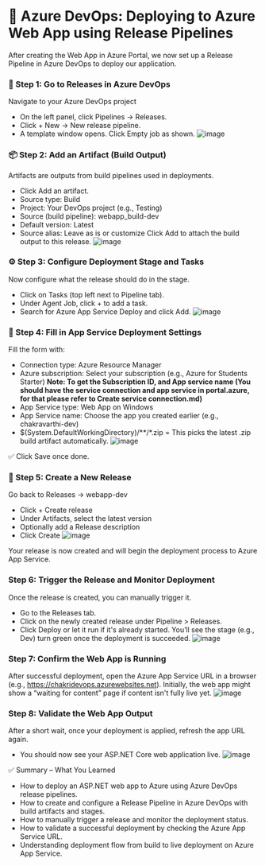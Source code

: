 # 🚀 Azure DevOps: Deploying to Azure Web App using Release Pipelines
After creating the Web App in Azure Portal, we now set up a Release Pipeline in Azure DevOps to deploy our application.

### 🧭 Step 1: Go to Releases in Azure DevOps
Navigate to your Azure DevOps project
- On the left panel, click Pipelines → Releases.
- Click + New → New release pipeline.
- A template window opens. Click Empty job as shown.
![image](https://github.com/user-attachments/assets/d0a8eb9c-82fe-4017-94a7-79bd65f3c692)

### 📦 Step 2: Add an Artifact (Build Output)
Artifacts are outputs from build pipelines used in deployments.
- Click Add an artifact.
- Source type: Build
- Project: Your DevOps project (e.g., Testing)
- Source (build pipeline): webapp_build-dev
- Default version: Latest
- Source alias: Leave as is or customize
Click Add to attach the build output to this release.
![image](https://github.com/user-attachments/assets/6ffa71fb-6390-4d77-b96a-494c7012aed4)

### ⚙️ Step 3: Configure Deployment Stage and Tasks
Now configure what the release should do in the stage.
- Click on Tasks (top left next to Pipeline tab).
- Under Agent Job, click + to add a task.
- Search for Azure App Service Deploy and click Add.
![image](https://github.com/user-attachments/assets/d47a123d-8a34-4fc9-a9df-08da302712ae)

### 🔧 Step 4: Fill in App Service Deployment Settings
Fill the form with:
- Connection type: Azure Resource Manager
- Azure subscription: Select your subscription (e.g., Azure for Students Starter)
**Note: To get the Subscription ID, and App service name (You should have the service connection and app service in portal.azure, for that please refer to Create service connection.md)**
- App Service type: Web App on Windows
- App Service name: Choose the app you created earlier (e.g., chakravarthi-dev)
- $(System.DefaultWorkingDirectory)/**/*.zip = This picks the latest .zip build artifact automatically.
![image](https://github.com/user-attachments/assets/143f5447-531b-4364-9df0-00e383c14921)

✅ Click Save once done.

### 🚀 Step 5: Create a New Release
Go back to Releases → webapp-dev
- Click + Create release
- Under Artifacts, select the latest version
- Optionally add a Release description
- Click Create
![image](https://github.com/user-attachments/assets/f656cdb0-c550-427a-a0a5-05883bd93273)

Your release is now created and will begin the deployment process to Azure App Service.

### Step 6: Trigger the Release and Monitor Deployment
Once the release is created, you can manually trigger it.
- Go to the Releases tab.
- Click on the newly created release under Pipeline > Releases.
- Click Deploy or let it run if it's already started.
You’ll see the stage (e.g., Dev) turn green once the deployment is succeeded.
![image](https://github.com/user-attachments/assets/76e1cd73-7a5d-4044-9969-d7125dea2c29)

### Step 7: Confirm the Web App is Running
After successful deployment, open the Azure App Service URL in a browser (e.g., https://chakridevops.azurewebsites.net).
Initially, the web app might show a “waiting for content” page if content isn't fully live yet.
![image](https://github.com/user-attachments/assets/a6102eeb-4f05-46f9-abca-7dc0c1c559bd)


### Step 8: Validate the Web App Output
After a short wait, once your deployment is applied, refresh the app URL again.
- You should now see your ASP.NET Core web application live.
![image](https://github.com/user-attachments/assets/5834427c-4357-49a6-a6c6-3dabc68a76cd)

✅ Summary – What You Learned
- How to deploy an ASP.NET web app to Azure using Azure DevOps release pipelines.
- How to create and configure a Release Pipeline in Azure DevOps with build artifacts and stages.
- How to manually trigger a release and monitor the deployment status.
- How to validate a successful deployment by checking the Azure App Service URL.
- Understanding deployment flow from build to live deployment on Azure App Service.
